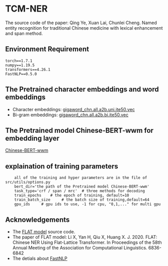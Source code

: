 # TCM-NER
The source code of the paper:
Qing Ye, Xuan Lai, Chunlei Cheng. Named entity recognition for traditional Chinese medicine with lexical enhancement and span method.
## Environment Requirement
    torch==1.7.1 
    numpy==1.19.5 
    transformers==4.26.1 
    FastNLP==0.5.0
## The Pretrained character embeddings and word embeddings
* Character embeddings: [gigaword_chn.all.a2b.uni.ite50.vec](https://drive.google.com/file/d/1_Zlf0OAZKVdydk7loUpkzD2KPEotUE8u/view)
* Bi-gram embeddings: [gigaword_chn.all.a2b.bi.ite50.vec](https://pan.baidu.com/s/1pLO6T9D#list/path=%2F)
## The Pretrained model Chinese-BERT-wwm for embedding layer
[Chinese-BERT-wwm](https://github.com/ymcui/Chinese-BERT-wwm)
## explaination of training parameters
        all of the training and hyper parameters are in the file of src/utils/options.py
        bert_dir='the path of the Pretrained model Chinese-BERT-wwm'
        task_type='crf / span / mrc'  # three methods for decoding
        train_epochs    # the epoch of training, default=10
        train_batch_size     # the batch size of training,default=64 
        gpu_ids     # gpu ids to use, -1 for cpu, "0,1,..." for multi gpu
## Acknowledgements
* The [FLAT model](https://github.com/LeeSureman/Flat-Lattice-Transformer) source code.
* The paper of FLAT model: Li X, Yan H, Qiu X, Huang X. J. 2020. FLAT: Chinese NER Using Flat-Lattice Transformer. In Proceedings of the 58th Annual Meeting of the Association for Computational Linguistics. 6836-6842
* The detials about [FastNLP](https://github.com/fastnlp/fastNLP)
